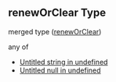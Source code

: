 ## renewOrClear Type

merged type ([renewOrClear](specification-definitions-crop-properties-reneworclear.md))

any of

-   [Untitled string in undefined](specification-definitions-crop-properties-reneworclear-anyof-0.md "check type definition")
-   [Untitled null in undefined](specification-definitions-crop-properties-reneworclear-anyof-1.md "check type definition")
